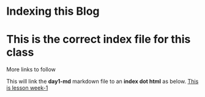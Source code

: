 # Indexing this Blog
# This is the correct index file for this class
More links to follow

This will link the **day1-md** markdown file to an **index dot html** as below.
[This is lesson week-1](./lesson.md)